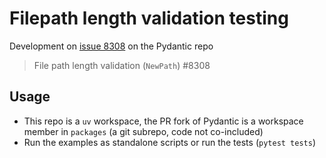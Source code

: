# Filepath length validation testing

Development on [issue 8308][issue] on the Pydantic repo

> File path length validation (`NewPath`) #8308

[issue]: https://github.com/pydantic/pydantic/issues/8308

## Usage

- This repo is a `uv` workspace, the PR fork of Pydantic is a workspace member in `packages` (a git subrepo, code not co-included)
- Run the examples as standalone scripts or run the tests (`pytest tests`)
